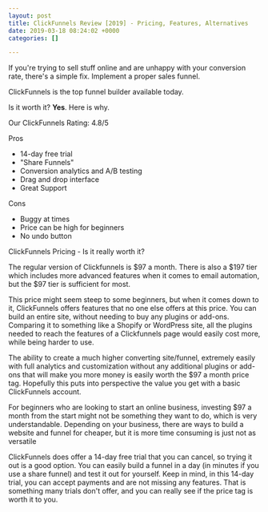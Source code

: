 ```yaml
---
layout: post
title: ClickFunnels Review [2019] - Pricing, Features, Alternatives
date: 2019-03-18 08:24:02 +0000
categories: []

---
```

If you're trying to sell stuff online and are unhappy with your conversion rate, there's a simple fix. Implement a proper sales funnel.

ClickFunnels is the top funnel builder available today.

Is it worth it? **Yes**. Here is why.

Our ClickFunnels Rating: 4.8/5

Pros

* 14-day free trial
* "Share Funnels"
* Conversion analytics and A/B testing
* Drag and drop interface
* Great Support

Cons

* Buggy at times
* Price can be high for beginners
* No undo button

ClickFunnels Pricing - Is it really worth it?

The regular version of Clickfunnels is $97 a month. There is also a $197 tier which includes more advanced features when it comes to email automation, but the $97 tier is sufficient for most. 

This price might seem steep to some beginners, but when it comes down to it, ClickFunnels offers features that no one else offers at this price. You can build an entire site, without needing to buy any plugins or add-ons. Comparing it to something like a Shopify or WordPress site, all the plugins needed to reach the features of a Clickfunnels page would easily cost more, while being harder to use. 

The ability to create a much higher converting site/funnel, extremely easily with full analytics and customization without any additional plugins or add-ons that will make you more money is easily worth the $97 a month price tag. Hopefully this puts into perspective the value you get with a basic ClickFunnels account. 

For beginners who are looking to start an online business, investing $97 a month from the start might not be something they want to do, which is very understandable. Depending on your business, there are ways to build a website and funnel for cheaper, but it is more time consuming is just not as versatile

ClickFunnels does offer a 14-day free trial that you can cancel, so trying it out is a good option. You can easily build a funnel in a day (in minutes if you use a share funnel) and test it out for yourself. Keep in mind, in this 14-day trial, you can accept payments and are not missing any features. That is something many trials don't offer, and you can really see if the price tag is worth it to you.
